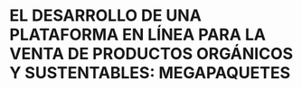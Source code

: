 # EL DESARROLLO DE UNA PLATAFORMA EN LÍNEA PARA LA VENTA DE PRODUCTOS ORGÁNICOS Y SUSTENTABLES: MEGAPAQUETES